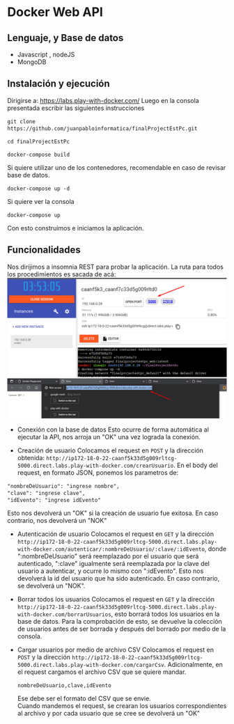 # Docker Web API
## Lenguaje, y Base de datos
* Javascript , nodeJS
* MongoDB
## Instalación y ejecución

Dirigirse a: https://labs.play-with-docker.com/
Luego en la consola presentada escribir las siguientes
instrucciones
```
git clone https://github.com/juanpabloinformatica/finalProjectEstPc.git
```
```
cd finalProjectEstPc
```
```
docker-compose build
```
Si quiere utilizar uno de los contenedores,
recomendable en caso de revisar base de datos.

```
docker-compose up -d
```
Si quiere ver la consola
```
docker-compose up 
```
Con esto construimos e iniciamos la aplicación.

## Funcionalidades
Nos dirijimos a insomnia REST para probar la aplicación.
La ruta para todos los procedimientos es sacada de acá:
![](foto1.png)
![](foto2.png)
* Conexión con la base de datos
Esto ocurre de forma automática al ejecutar la API, nos arroja un "OK" una vez lograda la conexión.

* Creación de usuario
Colocamos el request en ```POST``` y la dirección 
obtenida: 
```http://ip172-18-0-22-caanf5k33d5g009rltcg-5000.direct.labs.play-with-docker.com/crearUsuario```. En el body del request, en formato JSON, ponemos los parametros de:
```
"nombreDeUsuario": "ingrese nombre",
"clave": "ingrese clave",
"idEvento": "ingrese idEvento"
```
Esto nos devolverá un "OK" si la creación de usuario fue exitosa. En caso contrario, nos devolverá un "NOK"

* Autenticación de usuario
Colocamos el request en ```GET``` y la dirección
```http://ip172-18-0-22-caanf5k33d5g009rltcg-5000.direct.labs.play-with-docker.com/autenticar/:nombreDeUsuario/:clave/:idEvento```, donde ":nombreDeUsuario" será reemplazado por el usuario que será autenticado, ":clave" igualmente será reemplazada por la clave del usuario a autenticar, y ocurre lo mismo con ":idEvento".
Esto nos devolverá la id del usuario que ha sido autenticado. En caso contrario, se devolverá un "NOK".

* Borrar todos los usuarios
Colocamos el request en ```GET``` y la dirección
 ```http://ip172-18-0-22-caanf5k33d5g009rltcg-5000.direct.labs.play-with-docker.com/borrarUsuarios```, esto borrará todos los usuarios en la base de datos. Para la comprobación de esto, se devuelve la colección de usuarios antes de ser borrada y después del borrado por medio de la consola.

* Cargar usuarios por medio de archivo CSV
Colocamos el request en ```POST``` y la dirección ```http://ip172-18-0-22-caanf5k33d5g009rltcg-5000.direct.labs.play-with-docker.com/cargarCsv```. Adicionalmente, en el request cargamos el archivo CSV que se quiere mandar.
  ```
  nombreDeUsuario,clave,idEvento
  ```
  Ese debe ser el formato del CSV que se envie.\
  Cuando mandemos el request, se crearan los usuarios correspondientes al archivo y por cada usuario que se cree se devolverá un "OK"